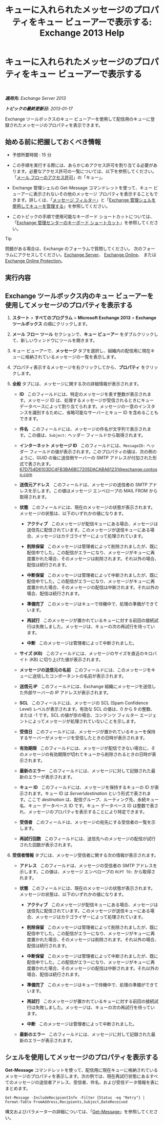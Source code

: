 ﻿---
title: 'キューに入れられたメッセージのプロパティをキュー ビューアーで表示する: Exchange 2013 Help'
TOCTitle: キューに入れられたメッセージのプロパティをキュー ビューアーで表示する
ms:assetid: 9d15d8b8-e061-4288-9354-df58e282fb6b
ms:mtpsurl: https://technet.microsoft.com/ja-jp/library/Bb123934(v=EXCHG.150)
ms:contentKeyID: 49896387
ms.date: 05/23/2018
mtps_version: v=EXCHG.150
f1_keywords:
- Microsoft.Exchange.Management.Edge.SystemManager.MessagePropertyPage
ms.translationtype: MT
---

# キューに入れられたメッセージのプロパティをキュー ビューアーで表示する

 

_**適用先:** Exchange Server 2013_

_**トピックの最終更新日:** 2013-01-17_

Exchange ツールボックスのキュー ビューアーを使用して配信用のキューに登録されたメッセージのプロパティを表示できます。

## 始める前に把握しておくべき情報

  - 予想所要時間 : 15 分

  - この手順を実行する際には、あらかじめアクセス許可を割り当てる必要があります。必要なアクセス許可の一覧については、以下を参照してください。「[メール フローのアクセス許可](mail-flow-permissions-exchange-2013-help.md)」の「キュー」。

  - Exchange 管理シェルの Get-Message コマンドレットを使って、キュー ビューアーに表示されないその他のメッセージ プロパティを表示することもできます。詳しくは、「[メッセージ フィルター](message-filters-exchange-2013-help.md)」と「[Exchange 管理シェルを使用してキューを管理する](use-the-exchange-management-shell-to-manage-queues-exchange-2013-help.md)」を参照してください。

  - このトピックの手順で使用可能なキーボード ショートカットについては、「[Exchange 管理センターのキーボード ショートカット](keyboard-shortcuts-in-the-exchange-admin-center-exchange-online-protection-help.md)」を参照してください。


> [!TIP]
> 問題がある場合は、Exchange のフォーラムで質問してください。 次のフォーラムにアクセスしてください。<A href="https://go.microsoft.com/fwlink/p/?linkid=60612">Exchange Server</A>、 <A href="https://go.microsoft.com/fwlink/p/?linkid=267542">Exchange Online</A>、 または <A href="https://go.microsoft.com/fwlink/p/?linkid=285351">Exchange Online Protection</A>。



## 実行内容

## Exchange ツールボックス内のキュー ビューアーを使用してメッセージのプロパティを表示する

1.  <strong>スタート</strong> \> <strong>すべてのプログラム</strong> \> <strong>Microsoft Exchange 2013</strong> \> <strong>Exchange ツールボックス</strong> の順にクリックします。

2.  <strong>メール フロー ツール</strong> セクションで、<strong>キュー ビューアー</strong> をダブルクリックして、新しいウィンドウにツールを開きます。

3.  キュー ビューアーで、<strong>メッセージ</strong> タブを選択し、組織内の配信用に現在キューに格納されているメッセージの一覧を表示します。

4.  プロパティ表示するメッセージを右クリックしてから、<strong>プロパティ</strong> をクリックします。

5.      
    <strong>全般</strong> タブには、メッセージに関する次の詳細情報が表示されます。
    
      - **ID**   このフィールドには、特定のメッセージを表す整数が表示されます。メッセージ ID は、処理するメッセージが受信されるときにキュー データベースによって割り当てられます。メッセージの一意のインスタンスを識別するために、省略可能なサーバーとキュー ID を含めることもできます。
    
      - **件名**   このフィールドには、メッセージの件名が文字列で表示されます。この値は、`Subject:` ヘッダー フィールドから取得されます。
    
      - **インターネット メッセージ ID**   このフィールドには、`MessageID:` ヘッダー フィールドの値が表示されます。このプロパティの値は、次の例のように、GUID の後に送信側サーバーの SMTP アドレスが付加された形式で表されます。67D754D6103DC4FB3BA6BC7205DACABA61231@exchange.contoso.com
    
      - **送信元アドレス**   このフィールドは、メッセージの送信者の SMTP アドレスを示します。この値はメッセージ エンベロープの MAIL FROM から取得されます。
    
      - **状態**   このフィールドには、現在のメッセージの状態が表示されます。メッセージの状態は、以下のいずれかの値になります。
        
          - **アクティブ**   このメッセージが配信キューにある場合、メッセージは送信先に配信されています。このメッセージが送信キューにある場合、メッセージはカテゴライザーによって処理されています。
        
          - **削除保留**   このメッセージは管理者によって削除されましたが、既に配信中でした。この配信がエラーになり、メッセージがキューに再度置かれた場合、そのメッセージは削除されます。それ以外の場合、配信は続行されます。
        
          - **中断保留**   このメッセージは管理者によって中断されましたが、既に配信中でした。この配信がエラーになり、メッセージがキューに再度置かれた場合、そのメッセージの配信は中断されます。それ以外の場合、配信は続行されます。
        
          - **準備完了**   このメッセージはキューで待機中で、処理の準備ができています。
        
          - **再試行**   このメッセージが置かれているキューに対する前回の接続試行は失敗しました。メッセージは、キューの次の再試行を待っています。
        
          - <strong>中断</strong>   このメッセージは管理者によって中断されました。
    
      - <strong>サイズ (KB)</strong>   このフィールドには、メッセージのサイズを直近のキロバイト (KB) に切り上げた値が表示されます。
    
      - <strong>メッセージの送信元の名前</strong>   このフィールドには、このメッセージをキューに送信したコンポーネントの名前が表示されます。
    
      - <strong>送信元 IP</strong>   このフィールドには、Exchange 組織にメッセージを送信した外部サーバーの IP アドレスが表示されます。
    
      - **SCL**   このフィールドには、メッセージの SCL (Spam Confidence Level) レベルが表示されます。有効な SCL の値は、0 から 9 の整数、または -1 です。SCL の値が空の場合、コンテンツ フィルター エージェントによってメッセージが処理されていないことを示します。
    
      - <strong>受信日</strong>   このフィールドには、メッセージが置かれているキューを保持するサーバーがメッセージを受信したときの日時が表示されます。
    
      - <strong>有効期限</strong>   このフィールドには、メッセージが配信できない場合に、そのメッセージの有効期限が切れてキューから削除されるときの日時が表示されます。
    
      - <strong>最新のエラー</strong>   このフィールドには、メッセージに対して記録された最新のエラーが表示されます。
    
      - **キュー ID**   このフィールドには、メッセージを保持するキューの ID が表示されます。キュー ID は *Server\\destination* という形式で表されます。ここで *destination* は、配信グループ、ルーティング先、永続キュー名、キュー データベース ID です。キュー データベース ID は整数で表され、メッセージのプロパティを表示することにより特定できます。
    
      - <strong>受信者</strong>   このフィールドは、メッセージの宛先にする受信者の一覧を示します。
    
      - <strong>再試行回数</strong>   このフィールドには、送信先へのメッセージの配信が試行された回数が表示されます。

6.      
    <strong>受信者情報</strong> タブには、メッセージ受信者に関する次の情報が表示されます。
    
      - **アドレス**   このフィールドは、メッセージの受信者の SMTP アドレスを示します。この値は、メッセージ エンベロープの `RCPT TO:` から取得されます。
    
      - **状態**   このフィールドには、現在のメッセージの状態が表示されます。メッセージの状態は、以下のいずれかの値になります。
        
          - **アクティブ**   このメッセージが配信キューにある場合、メッセージは送信先に配信されています。このメッセージが送信キューにある場合、メッセージはカテゴライザーによって処理されています。
        
          - **削除保留**   このメッセージは管理者によって削除されましたが、既に配信中でした。この配信がエラーになり、メッセージがキューに再度置かれた場合、そのメッセージは削除されます。それ以外の場合、配信は続行されます。
        
          - **中断保留**   このメッセージは管理者によって中断されましたが、既に配信中でした。この配信がエラーになり、メッセージがキューに再度置かれた場合、そのメッセージの配信は中断されます。それ以外の場合、配信は続行されます。
        
          - **準備完了**   このメッセージはキューで待機中で、処理の準備ができています。
        
          - **再試行**   このメッセージが置かれているキューに対する前回の接続試行は失敗しました。メッセージは、キューの次の再試行を待っています。
        
          - **中断**   このメッセージは管理者によって中断されました。
    
      - <strong>最新のエラー</strong>   このフィールドには、メッセージに対して記録された最新のエラーが表示されます。

## シェルを使用してメッセージのプロパティを表示する

**Get-Message** コマンドレットを使って、配信用に現在キューに格納されているメッセージのプロパティを表示します。次の例では、現在再試行状態にあるすべてのメッセージの送信者アドレス、受信者、件名、および受信データ情報を表にまとめます。

    Get-Message -IncludeRecipientInfo -Filter {Status -eq "Retry"} | Format-Table FromAddress,Recipients,Subject,DateReceived

構文およびパラメーターの詳細については、「[Get-Message](https://technet.microsoft.com/ja-jp/library/bb124738\(v=exchg.150\))」を参照してください。

